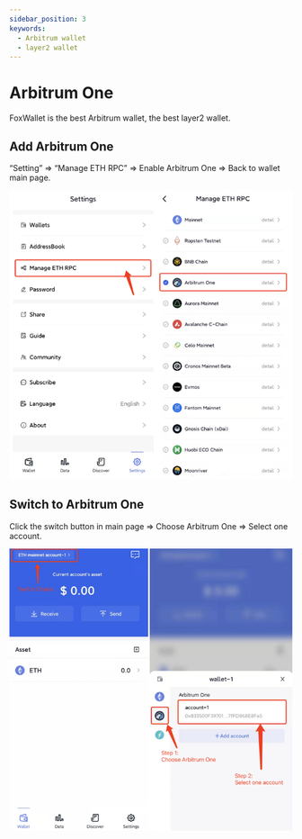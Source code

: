 ```yaml
---
sidebar_position: 3
keywords:
  - Arbitrum wallet
  - layer2 wallet
---
```


# Arbitrum One

FoxWallet is the best Arbitrum wallet, the best layer2 wallet.

## Add Arbitrum One

“Setting” => “Manage ETH RPC” => Enable Arbitrum One => Back to wallet main page.

![](../img/add-arbitrum.png)

## Switch to Arbitrum One

Click the switch button in main page => Choose Arbitrum One => Select one
account.

![](../img/switch-arbitrum.png)